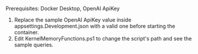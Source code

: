 
Prerequisites: Docker Desktop, OpenAI ApiKey
1. Replace the sample OpenAI ApiKey value inside appsettings.Development.json with a valid one before starting the container.
2. Edit KernelMemoryFunctions.ps1 to change the script's path and see the sample queries.

